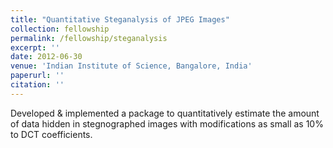 ```yaml
---
title: "Quantitative Steganalysis of JPEG Images"
collection: fellowship
permalink: /fellowship/steganalysis
excerpt: ''
date: 2012-06-30
venue: 'Indian Institute of Science, Bangalore, India'
paperurl: ''
citation: ''
---
```

Developed & implemented a package to quantitatively estimate the amount of data hidden in stegnographed images with modifications as small as 10% to DCT coefficients.
